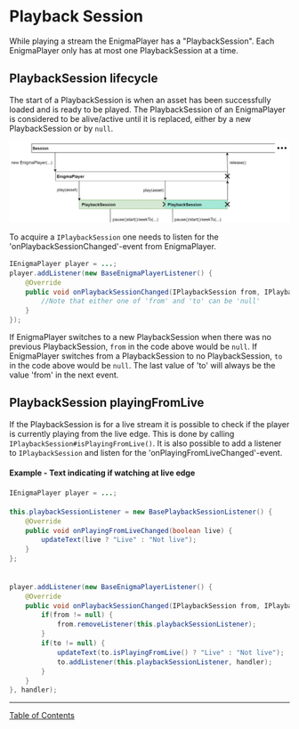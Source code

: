 <!--
SPDX-FileCopyrightText: 2024 Red Bee Media Ltd <https://www.redbeemedia.com/>

SPDX-License-Identifier: MIT
-->

# Playback Session
While playing a stream the EnigmaPlayer has a "PlaybackSession". Each EnigmaPlayer only has at most
one PlaybackSession at a time.

## PlaybackSession lifecycle
The start of a PlaybackSession is when an asset has been successfully loaded and is ready to be
played. The PlaybackSession of an EnigmaPlayer is considered to be alive/active until it is replaced,
either by a new PlaybackSession or by `null`.

![stateDiagram](../images/PlaybackSession_lifecycles.png
"PlaybackSession lifecycle")

To acquire a `IPlaybackSession` one needs to listen for the 'onPlaybackSessionChanged'-event from EnigmaPlayer.
```java
IEnigmaPlayer player = ...;
player.addListener(new BaseEnigmaPlayerListener() {
    @Override
    public void onPlaybackSessionChanged(IPlaybackSession from, IPlaybackSession to) {
        //Note that either one of 'from' and 'to' can be 'null'
    }
});
```
If EnigmaPlayer switches to a new PlaybackSession when there was no previous PlaybackSession,
`from` in the code above would be `null`. If EnigmaPlayer switches from a PlaybackSession to no PlaybackSession,
`to` in the code above would be `null`. The last value of 'to' will always be the value 'from' in
the next event.

## PlaybackSession playingFromLive

If the PlaybackSession is for a live stream it is possible to check if the player is currently
playing from the live edge. This is done by calling `IPlaybackSession#isPlayingFromLive()`. It is
also possible to add a listener to `IPlaybackSession` and listen for the 'onPlayingFromLiveChanged'-event.

#### Example - Text indicating if watching at live edge
```java
IEnigmaPlayer player = ...;

this.playbackSessionListener = new BasePlaybackSessionListener() {
    @Override
    public void onPlayingFromLiveChanged(boolean live) {
        updateText(live ? "Live" : "Not live");
    }
};


player.addListener(new BaseEnigmaPlayerListener() {
    @Override
    public void onPlaybackSessionChanged(IPlaybackSession from, IPlaybackSession to) {
        if(from != null) {
            from.removeListener(this.playbackSessionListener);
        }
        if(to != null) {
            updateText(to.isPlayingFromLive() ? "Live" : "Not live");
            to.addListener(this.playbackSessionListener, handler);
        }
    }
}, handler);
```


___
[Table of Contents](../index.md)<br/>
